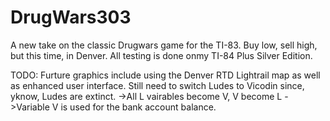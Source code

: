 DrugWars303
===========

A new take on the classic Drugwars game for the TI-83. Buy low, sell high, but this time, in Denver. 
All testing is done onmy TI-84 Plus Silver Edition. 

TODO:
Furture graphics include using the Denver RTD Lightrail map as well as enhanced user interface. 
Still need to switch Ludes to Vicodin since, yknow, Ludes are extinct. 
->All L vairables become V, V become L
->Variable V is used for the bank account balance. 
